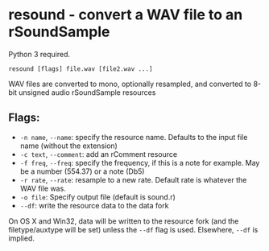 # resound - convert a WAV file to an rSoundSample

Python 3 required.

    resound [flags] file.wav [file2.wav ...]

WAV files are converted to mono, optionally resampled, and converted to 8-bit unsigned audio rSoundSample resources

## Flags:

* `-n name`, `--name`: specify the resource name. Defaults to the input file name (without the extension)
* `-c text`, `--comment`: add an rComment resource
* `-f freq`, `--freq`: specify the frequency, if this is a note for example. May be a number (554.37) or a note (Db5)
* `-r rate`, `--rate`: resample to a new rate. Default rate is whatever the WAV file was.
* `-o file`: Specify output file (default is sound.r)
* `--df`: write the resource data to the data fork

On OS X and Win32, data will be written to the resource fork (and the filetype/auxtype will be set) unless the `--df` flag is used.  Elsewhere, `--df` is implied.
